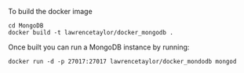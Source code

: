 To build the docker image

	cd MongoDB
	docker build -t lawrencetaylor/docker_mongodb .

Once built you can run a MongoDB instance by running:

	docker run -d -p 27017:27017 lawrencetaylor/docker_mondodb mongod

